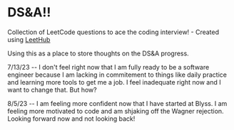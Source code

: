 # DS&A!!
Collection of LeetCode questions to ace the coding interview! - Created using [LeetHub](https://github.com/QasimWani/LeetHub)

Using this as a place to store thoughts on the DS&A progress.

7/13/23 -- I don't feel right now that I am fully ready to be a software engineer because I am lacking in commitement to things like daily practice and learning more tools to get me a job. I feel inadequate right now and I want to change that. But how?

8/5/23 -- I am feeling more confident now that I have started at Blyss. I am feeling more motivated to code and am shjaking off the Wagner rejection. Looking forward now and not looking back!
